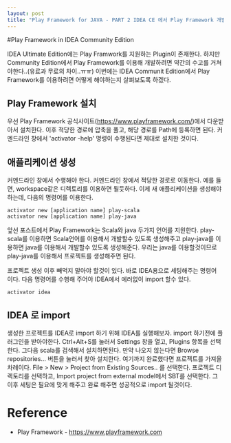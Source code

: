 ```yaml
---
layout: post
title: "Play Framework for JAVA - PART 2 IDEA CE 에서 Play Framework 개발하기"
---
```


#Play Framework in IDEA Community Edition

IDEA Ultimate Edition에는 Play Framwork를 지원하는 Plugin이 존재한다. 하지만 Community Edition에서 Play Framework를 이용해 개발하려면 약간의 수고를 거쳐야한다..(유료과 무료의 차이..ㅠㅠ) 이번에는 IDEA Communit Edition에서 Play Framework를 이용하려면 어떻게 해야하는지 살펴보도록 하겠다.

## Play Framework 설치

우선 Play Framework 공식사이트(https://www.playframework.com/)에서 다운받아서 설치한다. 이후 적당한 경로에 압축을 풀고, 해당 경로를 Path에 등록하면 된다. 커멘드라인 창에서 'activator -help' 명령이 수행된다면 제대로 설치한 것이다.

## 애플리케이션 생성

커멘드라인 창에서 수행해야 한다. 커멘드라인 창에서 적당한 경로로 이동한다. 예를 들면, workspace같은 디렉토리를 이용하면 될듯하다. 이제 새 애플리케이션을 생성해야하는데, 다음의 명령어를 이용한다.

    activator new [application name] play-scala
    activator new [application name] play-java

앞선 포스트에서 Play Framework는 Scala와 java 두가지 언어를 지원한다. play-scala를 이용하면 Scala언어를 이용해서 개발할수 있도록 생성해주고 play-java를 이용하면 java를 이용해서 개발할수 있도록 생성해준다. 우리는 java를 이용할것이므로 play-java를 이용해서 프로젝트를 생성해주면 된다.

프로젝트 생성 이후 빼먹지 말아야 할것이 있다. 바로 IDEA용으로 세팅해주는 명령어 이다. 다음 명령어를 수행해 주어야 IDEA에서 에러없이 import 할수 있다.

    activator idea


## IDEA 로 import

생성한 프로젝트를 IDEA로 import 하기 위해 IDEA를 실행해보자. import 하기전에 플러그인을 받아야한다. Ctrl+Alt+S를 눌러서 Settings 창을 열고, Plugins 항목을 선택한다. 그다음 scala를 검색해서 설치하면된다. 만약 나오지 않는다면 Browse repositories... 버튼을 눌러서 찾아 설치한다. 여기까지 완료했다면 프로젝트를 가져올 차례이다. File > New > Project from Existing Sources.. 를 선택한다. 프로젝트 디렉토리를 선택하고, Import project from external model에서 SBT를 선택한다. 그 이후 세팅은 필요에 맞게 해주고 완료 해주면 성공적으로 import 될것이다.

# Reference
* Play Framework - https://www.playframework.com

